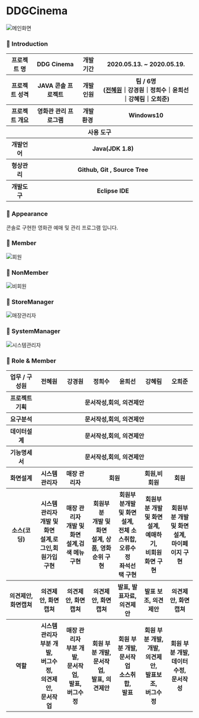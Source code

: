 # DDGCinema
![메인화면](https://user-images.githubusercontent.com/55887059/85112361-7cd9d580-b250-11ea-8bf9-8d40050f388b.png)

### 👋 Introduction

<table>
    <tr>
        <th>프로젝트 명 </th>
        <th>DDG Cinema</th>
        <th>개발기간</th>
        <th>2020.05.13. ~ 2020.05.19.</th>
    </tr>
    <tr>
        <th>프로젝트 성격</th>
        <th>JAVA 콘솔 프로젝트</th>
        <th>개발인원</th>
        <th>팀 / 6명<br>
          (<a href="https://github.com/prohwww">전혜원</a>｜강경원｜정희수｜윤희선｜강혜림｜오희준)
      </th>
    </tr>
      <tr>
        <th>프로젝트 개요</th>
        <th>영화관 관리 프로그램</th>
        <th>개발환경&nbsp;</th>
        <th>Windows10</th>
    </tr>
    <tr>
        <th colspan="5">사용 도구</th>
    </tr>  
    <tr>
        <th>개발언어</th>
        <th colspan="3">Java(JDK 1.8) </th>
    </tr>
    <tr>
        <th>형상관리</th>
        <th colspan="3">Github, Git , Source Tree</th>
    </tr>
    <tr>
        <th>개발도구</th>
        <th colspan="3">Eclipse IDE</th>
    </tr>
</table>

### 📼 Appearance

콘솔로 구현한 영화관 예매 및 관리 프로그램 입니다.

 ### 👋 Member
 ![회원](https://im2.ezgif.com/tmp/ezgif-2-98dc8c66738d.gif)
 ### 👋 NonMember
 ![비회원]()
 ### 👋 StoreManager
![매장관리자]()
### 👋 SystemManager
![시스템관리자]()

### 📑 Role & Member


<table>
    <tr>
        <th width="16%">업무 / 구성원</th>
        <th width="14%">전혜원</th><th width="14%">강경원</th><th width="14%">정희수</th><th width="14%">윤희선</th><th width="14%">강혜림</th><th width="14%">오희준</th>
    </tr>
    <tr>
        <th>프로젝트 기획</th>
        <th colspan="6">문서작성,회의, 의견제안</th>
    </tr>
    <tr>
        <th>요구분석</th>
       <th colspan="6">문서작성,회의, 의견제안</th>
    </tr>
    <tr>
        <th>데이터설계</th>
       <th colspan="6">문서작성,회의, 의견제안</th>
    </tr>
    <tr>
        <th>기능명세서</th>
       <th colspan="6">문서작성,회의, 의견제안</th>
    </tr>
    <tr>
        <th>화면설계</th>
        <th>시스템 관리자</th>        
        <th>매장 관리자</th>
        <th colspan="2">회원</th>
        <th>회원,비회원</th>
        <th>회원</th>
    <tr>
        <th>소스(코딩)</th>
        <th>시스템관리자<br>개발 및 화면<br>설계,로그인,회원가입<br> 구현</th>
        <th>매장 관리자<br>개발 및 화면<br>설계,검색 메뉴 구현 </th>
        <th>회원부분<br>개발 및 화면<br>설계, 상품, 영화순위 구현<br>
        <th>회원부분개발<br>및 화면설계, <br>전체 소스취합,<br>오류수정<br>좌석선택 구현</th>
        <th>회원부분 개발<br>및 화면설계, <br>예매하기,<br>비회원 화면 구현</th>
        <th>회원부분 개발<br>및 화면설계, <br>마이페이지 구현</th>
    </tr>
    <tr>
        <th>의견제안, 화면캡쳐</th>
        <th>의견제안, 화면캡쳐</th>
        <th>의견제안, 화면캡쳐</th>
        <th>의견제안, 화면캡쳐</th>
        <th>발표, 발표자료, 의견제안</th>
        <th>발표 보조, 의견제안</th>
        <th>의견제안, 화면캡쳐</th>
    </tr>
    <tr>
        <th>역할</th>
        <th>시스템 관리자<br> 부분 개발, <br>버그수정, <br>의견제안, <br>문서작업</th>
        <th>매장 관리자<br> 부분 개발, <br>문서작업, <br>발표, <br>버그수정</th>
        <th>회원 부분 개발, <br>문서작업, <br>발표, 의견제안</th>
        <th>회원 부분 개발, <br> 문서작업 <br>소스취합, <br>발표</th>
        <th>회원 부분 개발, <br> 개발,  <br>의견제안, <br> 발표보조,<br> 버그수정</th>
        <th>회원 부분 개발, <br>데이터수정, <br>문서작성</th>
    </tr>
</table>
